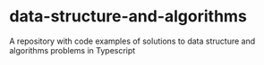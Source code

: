 # data-structure-and-algorithms
A repository with code examples of solutions to data structure and algorithms problems in Typescript
